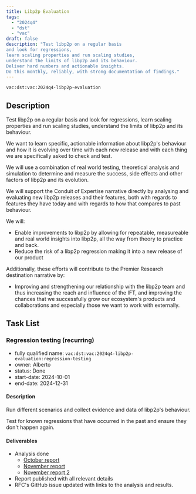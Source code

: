 ```yaml
---
title: Libp2p Evaluation
tags:
  - "2024q4"
  - "dst"
  - "vac"
draft: false
description: "Test libp2p on a regular basis
and look for regressions,
learn scaling properties and run scaling studies,
understand the limits of libp2p and its behaviour.
Deliver hard numbers and actionable insights.
Do this monthly, reliably, with strong documentation of findings."
---
```


`vac:dst:vac:2024q4-libp2p-evaluation`

## Description
Test libp2p on a regular basis
and look for regressions,
learn scaling properties and run scaling studies,
understand the limits of libp2p and its behaviour.

We want to learn specific, actionable information
about libp2p's behaviour
and how it is evolving over time
with each new release
and with each thing we are specifically asked to check and test.

We will use a combination of real world testing,
theoretical analysis and simulation
to determine and measure the success,
side effects and other factors of libp2p and its evolution.

We will support the Conduit of Expertise narrative directly
by analysing and evaluating new libp2p releases and their features,
both with regards to features they have today
and with regards to how that compares to past behaviour.

We will:

* Enable improvements to libp2p
  by allowing for repeatable, measureable
  and real world insights into libp2p,
  all the way from theory to practice and back.
* Reduce the risk of a libp2p regression
  making it into a new release of our product

Additionally, these efforts will contribute
to the Premier Research destination narrative by:

* Improving and strengthening our relationship with the libp2p team
  and thus increasing the reach and influence of the IFT,
  and improving the chances
  that we successfully grow our ecosystem's products and collaborations
  and especially those we want to work with externally.

## Task List

### Regression testing (recurring)

* fully qualified name: `vac:dst:vac:2024q4-libp2p-evaluation:regression-testing`
* owner: Alberto
* status: Done
* start-date: 2024-10-01
* end-date: 2024-12-31

#### Description
Run different scenarios
and collect evidence and data
of libp2p's behaviour.

Test for known regressions
that have occurred in the past
and ensure they don't happen again.

#### Deliverables
* Analysis done
  * [October report](https://www.notion.so/Nim-libp2p-v1-6-0-regression-testing-October-2024-1308f96fb65c80869c97e373a6c7cfc8)
  * [November report](https://www.notion.so/Nim-libp2p-v1-7-0-regression-testing-November-2024-1518f96fb65c802883ebcfaa1b8b851f)
  * [November report 2](https://www.notion.so/Nim-libp2p-v1-7-1-regression-testing-November-2024-1518f96fb65c80359615e646eaac0c79)
* Report published with all relevant details
* RFC's GitHub issue updated
  with links to the analysis and results.